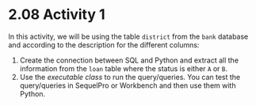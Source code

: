 # 2.08 Activity 1

In this activity, we will be using the table `district` from the `bank` database and according to the description for the different columns:

1. Create the connection between SQL and Python and extract all the information from the `loan` table where the status is either `A` or `B`.
2. Use the _executable class_ to run the query/queries. You can test the query/queries in SequelPro or Workbench and then use them with Python.
